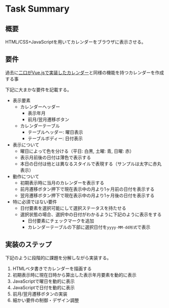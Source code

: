 # Task Summary

## 概要
HTML/CSS+JavaScriptを用いてカレンダーをブラウザに表示させる。

## 要件
過去に[二口がVue.jsで実装したカレンダー](https://niros-sample.s3.ap-northeast-1.amazonaws.com/WebPage/dist-vue-calender/index.html)と同様の機能を持つカレンダーを作成する事

下記に大まかな要件を記載する。
- 表示要素
  - カレンダーヘッダー
    - 表示年月
    - 前月/翌月遷移ボタン
  - カレンダーテーブル
    - テーブルヘッダー: 曜日表示
    - テーブルボディー: 日付表示
- 表示について
  - 曜日によって色を分ける（平日: 白黒, 土曜: 青, 日曜: 赤）
  - 表示月前後の日付は薄色で表示する
  - 本日の日付は他とは異なるスタイルで表現する（サンプルは太字に赤丸表示）
- 動作について
  - 初期表示時に当月のカレンダーを表示する
  - 前月遷移ボタン押下で現在表示中の月より1ヶ月前の日付を表示する
  - 翌月遷移ボタン押下で現在表示中の月より1ヶ月後の日付を表示する
- 特に必須ではない要件
  - 日付要素を選択可能にして選択ステータスを持たせる
  - 選択状態の場合、選択中の日付がわかるように下記のように表示をする
    - 日付要素にチェックマークを追加
    - カレンダーテーブルの下部に選択日付を`yyyy-MM-dd形式`で表示

## 実装のステップ
下記のように段階的に課題を分解しながら実装する。

1. HTMLベタ書きでカレンダーを描画する
1. 初期表示時に現在日時から算出した表示年月要素を動的に表示
1. JavaScriptで曜日を動的に表示
1. JavaScriptで日付を動的に表示
1. 前月/翌月遷移ボタンの実装
1. 細かい要件の制御・デザイン調整
